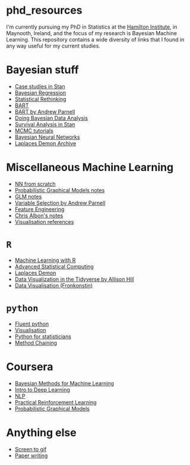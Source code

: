 # phd_resources

I'm currently pursuing my PhD in Statistics at the 
[Hamilton Institute](https://www.maynoothuniversity.ie/hamilton), in
Maynooth, Ireland, and the focus of my research is Bayesian Machine 
Learning. This repository contains a wide diversity of links that I 
found in any way useful for my current studies. 

# Bayesian stuff


  - [Case studies in Stan](http://mc-stan.org/users/documentation/case-studies.html)
  - [Bayesian Regression](http://www.biostat.umn.edu/~ph7440/pubh7440/Lecture5.pdf
)
  - [Statistical Rethinking](https://andrewgelman.com/2016/01/15/mcelreaths-statistial-rethinking-a-bayesian-course-with-examples-in-r-and-stan/
)
  - [BART]( https://cran.r-project.org/web/packages/bartMachine/vignettes/bartMachine.pdf
)
  - [BART by Andrew Parnell](https://github.com/andrewcparnell/intro_to_bart)
  - [Doing Bayesian Data Analysis](doingbayesiandataanalysis.blogspot.com)
  - [Survival Analysis in Stan](http://www.hammerlab.org/2017/06/26/introducing-survivalstan/)
  - [MCMC tutorials](http://vcla.stat.ucla.edu/old/MCMC/MCMC_tutorial.htm)
  - [Bayesian Neural Networks](http://edwardlib.org/tutorials/bayesian-neural-network)
  - [Laplaces Demon Archive](https://web.archive.org/web/20150304181115/http://www.bayesian-inference.com:80/mcmc)



# Miscellaneous Machine Learning

  - [NN from scratch](https://www.tychobra.com/posts/2018_10_09_nn_from_scratch/)
  - [Probabilistic Graphical Models notes](https://ermongroup.github.io/cs228-notes/)
  - [GLM notes](https://data.princeton.edu/wws509)
  - [Variable Selection by Andrew Parnell](https://github.com/andrewcparnell/bhm_course/blob/master/slides/class_9_varsel.pdf)
  - [Feature Engineering](http://www.feat.engineering/intro-intro.html)
  - [Chris Albon's notes](https://chrisalbon.com/)
  - [Visualisation references](https://www.visualcinnamon.com/)



# `R`

  - [Machine Learning with R](https://bradleyboehmke.github.io/hands-on-machine-learning-with-r/intro.html)
  - [Advanced Statistical Computing]( https://bookdown.org/rdpeng/advstatcomp/)
  - [Laplaces Demon](https://cran.r-project.org/web/packages/LaplacesDemon/vignettes/LaplacesDemonTutorial.pdf)
  - [Data Visualization in the Tidyverse by Allison Hill](https://alison.netlify.com/uo-tidy-bakeoff/)
  - [Data Visualisation (Fronkonstin)](https://fronkonstin.com/)
  

# `python`

  - [Fluent python]( https://github.com/fluentpython)
  - [Visualisation](https://blog.modeanalytics.com/python-data-visualization-libraries/)
  - [Python for statisticians](http://pytutorial.marcoinacio.com/)
  - [Method Chaining](https://tomaugspurger.github.io/method-chaining)
  
# Coursera
  - [Bayesian Methods for Machine Learning](https://www.coursera.org/learn/bayesian-methods-in-machine-learning/home/welcome)
  - [Intro to Deep Learning](https://www.coursera.org/learn/intro-to-deep-learning)
  - [NLP](https://www.coursera.org/learn/language-processing)
  - [Practical Reinforcement Learning](https://www.coursera.org/learn/practical-rl)
  - [Probabilistic Graphical Models](https://www.coursera.org/learn/probabilistic-graphical-models)
  
# Anything else
  - [Screen to gif](https://www.screentogif.com/)
  - [Paper writing](https://academic.oup.com/intqhc/article/16/3/191/1814554)


